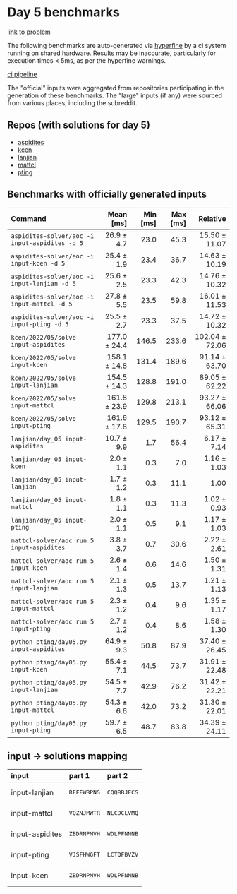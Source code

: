 # Day 5 benchmarks

[link to problem](http://adventofcode.com/2022/day/5)

The following benchmarks are auto-generated via [hyperfine](https://github.com/sharkdp/hyperfine) by a ci system running on shared hardware. Results may be inaccurate, particularly for execution times < 5ms, as per the hyperfine warnings.

[ci pipeline](http://ci.papercode.net:8080/teams/aoc2022/pipelines/aoc-compare-2022)

The "official" inputs were aggregated from repositories participating in the generation of these benchmarks. The "large" inputs (if any) were sourced from various places, including the subreddit.

## Repos (with solutions for day 5)


- [aspidites](https://github.com/aspidites/aoc2022)
- [kcen](https://github.com/kcen/AdventOfCode)
- [lanjian](https://github.com/LanJian/aoc-2022)
- [mattcl](https://github.com/mattcl/aoc2022)
- [pting](https://github.com/pting/aoc2022)

## Benchmarks with officially generated inputs
| Command | Mean [ms] | Min [ms] | Max [ms] | Relative |
|:---|---:|---:|---:|---:|
| `aspidites-solver/aoc -i input-aspidites -d 5` | 26.9 ± 4.7 | 23.0 | 45.3 | 15.50 ± 11.07 |
| `aspidites-solver/aoc -i input-kcen -d 5` | 25.4 ± 1.9 | 23.4 | 36.7 | 14.63 ± 10.19 |
| `aspidites-solver/aoc -i input-lanjian -d 5` | 25.6 ± 2.5 | 23.3 | 42.3 | 14.76 ± 10.32 |
| `aspidites-solver/aoc -i input-mattcl -d 5` | 27.8 ± 5.5 | 23.5 | 59.8 | 16.01 ± 11.53 |
| `aspidites-solver/aoc -i input-pting -d 5` | 25.5 ± 2.7 | 23.3 | 37.5 | 14.72 ± 10.32 |
| `kcen/2022/05/solve input-aspidites` | 177.0 ± 24.4 | 146.5 | 233.6 | 102.04 ± 72.06 |
| `kcen/2022/05/solve input-kcen` | 158.1 ± 14.8 | 131.4 | 189.6 | 91.14 ± 63.70 |
| `kcen/2022/05/solve input-lanjian` | 154.5 ± 14.3 | 128.8 | 191.0 | 89.05 ± 62.22 |
| `kcen/2022/05/solve input-mattcl` | 161.8 ± 23.9 | 129.8 | 213.1 | 93.27 ± 66.06 |
| `kcen/2022/05/solve input-pting` | 161.6 ± 17.8 | 129.5 | 190.7 | 93.12 ± 65.31 |
| `lanjian/day_05 input-aspidites` | 10.7 ± 9.9 | 1.7 | 56.4 | 6.17 ± 7.14 |
| `lanjian/day_05 input-kcen` | 2.0 ± 1.1 | 0.3 | 7.0 | 1.16 ± 1.03 |
| `lanjian/day_05 input-lanjian` | 1.7 ± 1.2 | 0.3 | 11.1 | 1.00 |
| `lanjian/day_05 input-mattcl` | 1.8 ± 1.1 | 0.3 | 11.3 | 1.02 ± 0.93 |
| `lanjian/day_05 input-pting` | 2.0 ± 1.1 | 0.5 | 9.1 | 1.17 ± 1.03 |
| `mattcl-solver/aoc run 5 input-aspidites` | 3.8 ± 3.7 | 0.7 | 30.6 | 2.22 ± 2.61 |
| `mattcl-solver/aoc run 5 input-kcen` | 2.6 ± 1.4 | 0.6 | 14.6 | 1.50 ± 1.31 |
| `mattcl-solver/aoc run 5 input-lanjian` | 2.1 ± 1.3 | 0.5 | 13.7 | 1.21 ± 1.13 |
| `mattcl-solver/aoc run 5 input-mattcl` | 2.3 ± 1.2 | 0.4 | 9.6 | 1.35 ± 1.17 |
| `mattcl-solver/aoc run 5 input-pting` | 2.7 ± 1.2 | 0.4 | 8.6 | 1.58 ± 1.30 |
| `python pting/day05.py input-aspidites` | 64.9 ± 9.3 | 50.8 | 87.9 | 37.40 ± 26.45 |
| `python pting/day05.py input-kcen` | 55.4 ± 7.1 | 44.5 | 73.7 | 31.91 ± 22.48 |
| `python pting/day05.py input-lanjian` | 54.5 ± 7.7 | 42.9 | 76.2 | 31.42 ± 22.21 |
| `python pting/day05.py input-mattcl` | 54.3 ± 6.6 | 42.0 | 73.2 | 31.30 ± 22.01 |
| `python pting/day05.py input-pting` | 59.7 ± 6.5 | 48.7 | 83.8 | 34.39 ± 24.11 |

## input -> solutions mapping
|input|part 1|part 2|
|:---|:---|:---|
|input-lanjian|<pre>RFFFWBPNS</pre>|<pre>CQQBBJFCS</pre>|
|input-mattcl|<pre>VQZNJMWTR</pre>|<pre>NLCDCLVMQ</pre>|
|input-aspidites|<pre>ZBDRNPMVH</pre>|<pre>WDLPFNNNB</pre>|
|input-pting|<pre>VJSFHWGFT</pre>|<pre>LCTQFBVZV</pre>|
|input-kcen|<pre>ZBDRNPMVH</pre>|<pre>WDLPFNNNB</pre>|
